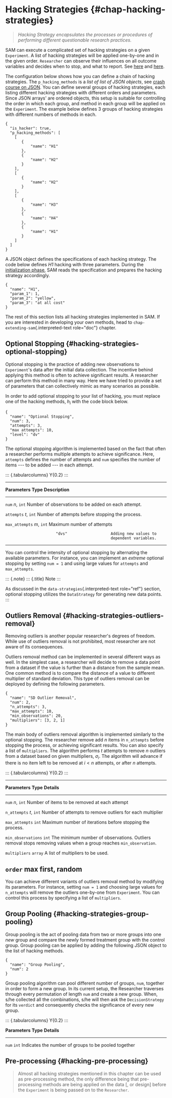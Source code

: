 Hacking Strategies {#chap-hacking-strategies}
==================

> *Hacking Strategy encapsulates the processes or procedures of
> performing different questionable research practices.*

SAM can execute a complicated set of hacking strategies on a given
`Experiment`. A list of hacking strategies will be applied one-by-one
and in the given order. `Researcher` can observe their influences on all
outcome variables and decides when to stop, and what to report. See
[here](design.rst#design-hacking-strategy) and
[here](flow.rst#flow-perform-research).

The configuration below shows how you can define a chain of hacking
strategies. The `p_hacking_methods` is a *list of list of JSON objects*,
see [crash course on
JSON](configuration-file.rst#config-file-crash-course-on-json). You can
define several groups of hacking strategies, each listing different
hacking strategies with different orders and parameters. Since JSON
arrays' are ordered objects, this setup is suitable for controlling the
order in which each group, and method in each group will be applied on
the `Experiment`. The example below defines 3 groups of hacking
strategies with different numbers of methods in each.

``` {.json}
{
  "is_hacker": true,
  "p_hacking_methods": [
    [ 
       {
           "name": "H1"
       },
       {
           "name": "H2"
       }
    ],
    [
       {
           "name": "H2"
       }
    ],
    [
       {
           "name": "H3"
       },
       {
           "name": "H4"
       },
       {
           "name": "H1"
       }
    ]
  ]
}
```

A JSON object defines the specifications of each hacking strategy. The
code below defines *H1* hacking with three parameters. During the
[initialization phase](flow.rst#flow-initialization), SAM reads the
specification and prepares the hacking strategy accordingly.

``` {.json}
{
  "name": "H1",
  "param_1": 1,
  "param_2": "yellow",
  "param_3": "at all cost"
}
```

The rest of this section lists all hacking strategies implemented in
SAM. If you are interested in developing your own methods, head to
`chap-extending-sam`{.interpreted-text role="doc"} chapter.

Optional Stopping {#hacking-strategies-optional-stopping}
-----------------

Optional stopping is the practice of adding new observations to
`Experiment`'s data after the initial data collection. The incentive
behind applying this method is often to achieve significant results. A
researcher can perform this method in many way. Here we have tried to
provide a set of parameters that can collectively mimic as many
scenarios as possible.

In order to add optional stopping to your list of hacking, you must
replace one of the hacking methods, $h_i$ with the code block below.

``` {.json}
{
  "name": "Optional Stopping",
  "num": 3,
  "attempts": 3,
  "max attempts": 10,
  "level": "dv"
}
```

The optional stopping algorithm is implemented based on the fact that
often a researcher performs multiple attempts to achieve significance.
Here, `attempts` defines the number of attempts and `num` specifies the
number of items --- to be added --- in each attempt.

::: {.tabularcolumns}
Y{0.2}
:::

  -----------------------------------------------------------------------
  **Parameters**          **Type**                **Description**
  ----------------------- ----------------------- -----------------------
  `num`                   *n*, `int`              Number of observations
                                                  to be added on each
                                                  attempt.

  `attempts`              *t*, `int`              Number of attempts
                                                  before stopping the
                                                  process.

  `max_attempts`          *m*, `int`              Maximum number of
                                                  attempts

                          "dvs"                   Adding new values to
                                                  dependent variables.
  -----------------------------------------------------------------------

You can control the intensity of optional stopping by alternating the
available parameters. For instance, you can implement an *extreme*
optional stopping by setting `num = 1` and using large values for
`attempts` and `max_attempts`.

::: {.note}
::: {.title}
Note
:::

As discussed in the `data-strategies`{.interpreted-text role="ref"}
section, optional stopping utilizes the `DataStrategy` for generating
new data points.
:::

Outliers Removal {#hacking-strategies-outliers-removal}
----------------

Removing outliers is another popular researcher's degrees of freedom.
While use of outliers removal is not prohibited, most researcher are not
aware of its consequences.

Outliers removal method can be implemented in several different ways as
well. In the simplest case, a researcher will decide to remove a data
point from a dataset if the value is further than a distance from the
sample mean. One common method is to compare the distance of a value to
different multiplier of standard deviation. This type of outliers
removal can be deployed by defining the following parameters.

``` {.json}
{
  "name": "SD Outlier Removal",
  "num": 2,
  "n_attempts": 3,
  "max_attempts": 10,
  "min_observations": 20,
  "multipliers": [3, 2, 1]
}
```

The main body of outliers removal algorithm is implemented similarly to
the optional stopping. The researcher remove add $n$ items in
`n_attempts` before stopping the process, or achieving significant
results. You can also specify a list of `multipliers`. The algorithm
performs *t* attempts to remove *n* outliers from a dataset based on
given multipliers, $\sigma_i$. The algorithm will advance if there is no
item left to be removed at $i < n$ attempts, or after *n* attempts.

::: {.tabularcolumns}
Y{0.2}
:::

  -----------------------------------------------------------------------
  **Parameters**          **Type**                **Details**
  ----------------------- ----------------------- -----------------------
  `num`                   *n*, `int`              Number of items to be
                                                  removed at each attempt

  `n_attempts`            *t*, `int`              Number of attempts to
                                                  remove outliers for
                                                  each multiplier

  `max_attempts`          `int`                   Maximum number of
                                                  iterations before
                                                  stopping the process.

  `min_observations`      `int`                   The minimum number of
                                                  observations. Outliers
                                                  removal stops removing
                                                  values when a group
                                                  reaches
                                                  `min_observation`.

  `multipliers`           `array`                 A list of multipliers
                                                  to be used.

  `order`                 max first, random       
  -----------------------------------------------------------------------

You can achieve different variants of outliers removal method by
modifying its parameters. For instance, setting `num = 1` and choosing
large values for `n_attempts` will remove the outliers one-by-one from
`Experiment`. You can control this process by specifying a list of
`multipliers`.

Group Pooling {#hacking-strategies-group-pooling}
-------------

Group pooling is the act of pooling data from two or more groups into
one *new* group and compare the newly formed treatment group with the
control group. Group pooling can be applied by adding the following JSON
object to the list of hacking methods.

``` {.json}
{
  "name": "Group Pooling",
  "num": 2
}
```

Group pooling algorithm can pool different number of groups, `num`,
together in order to form a new group. In its current setup, the
Researcher traverses through every permutation of length `num` and
create a new group. When, s/he collected all the combinations, s/he will
then ask the `DecisionStrategy` for its `verdict` and consequently
checks the significance of every new group.

::: {.tabularcolumns}
Y{0.2}
:::

  **Parameters**   **Type**   **Details**
  ---------------- ---------- ------------------------------------------------------
  `num`            `int`      Indicates the number of groups to be pooled together

Pre-processing {#hacking-pre-processing}
--------------

> Almost all hacking strategies mentioned in this chapter can be used as
> pre-processing method, the only difference being that pre-processing
> methods are being applied on the data \[, or design\] before the
> `Experiment` is being passed on to the `Researcher`.
